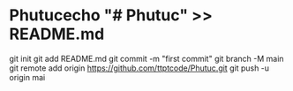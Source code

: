 # Phutucecho "# Phutuc" >> README.md
git init
git add README.md
git commit -m "first commit"
git branch -M main
git remote add origin https://github.com/ttptcode/Phutuc.git
git push -u origin mai
